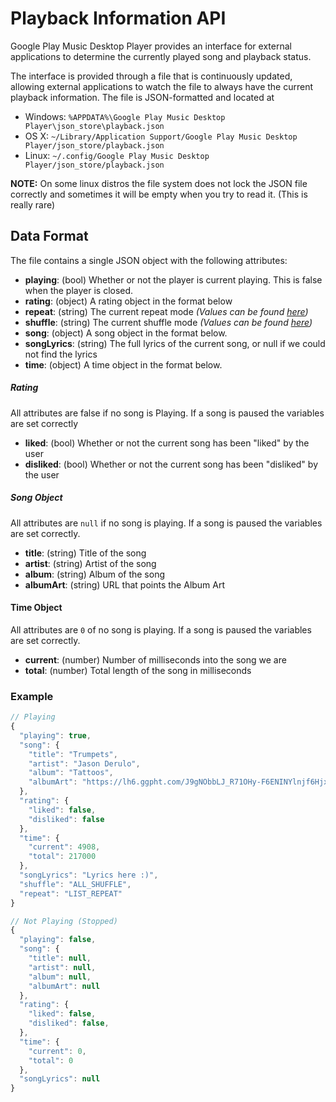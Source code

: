# Playback Information API

Google Play Music Desktop Player provides an interface for external
applications to determine the currently played song and playback status.

The interface is provided through a file that is continuously updated,
allowing external applications to watch the file to always have the
current playback information. The file is JSON-formatted and located at
* Windows: `%APPDATA%\Google Play Music Desktop Player\json_store\playback.json`
* OS X: `~/Library/Application Support/Google Play Music Desktop Player/json_store/playback.json`
* Linux: `~/.config/Google Play Music Desktop Player/json_store/playback.json`

**NOTE:** On some linux distros the file system does not lock the JSON file correctly and
sometimes it will be empty when you try to read it.  (This is really rare)

## Data Format

The file contains a single JSON object with the following attributes:
- **playing**: (bool) Whether or not the player is current playing.  This is false when the player is closed.
- **rating**: (object) A rating object in the format below
- **repeat**: (string) The current repeat mode *(Values can be found [here](https://github.com/gmusic-utils/gmusic.js#playbackgetrepeat))*
- **shuffle**: (string) The current shuffle mode *(Values can be found [here](https://github.com/gmusic-utils/gmusic.js#playbackgetshuffle))*
- **song**: (object) A song object in the format below.
- **songLyrics**: (string) The full lyrics of the current song, or null if we could not find the lyrics
- **time**: (object) A time object in the format below.

##### Rating
All attributes are false if no song is Playing.  If a song is paused the variables are set correctly
- **liked**: (bool) Whether or not the current song has been "liked" by the user
- **disliked**: (bool) Whether or not the current song has been "disliked" by the user

##### Song Object
All attributes are `null` if no song is playing.  If a song is paused the variables are set correctly.
- **title**: (string)  Title of the song
- **artist**: (string) Artist of the song
- **album**: (string) Album of the song
- **albumArt**: (string) URL that points the Album Art

#### Time Object
All attributes are `0` of no song is playing.  If a song is paused the variables are set correctly.
- **current**: (number) Number of milliseconds into the song we are
- **total**: (number) Total length of the song in milliseconds

### Example

```js
// Playing
{
  "playing": true,
  "song": {
    "title": "Trumpets",
    "artist": "Jason Derulo",
    "album": "Tattoos",
    "albumArt": "https://lh6.ggpht.com/J9gNObbLJ_R71OHy-F6ENINYlnjf6Hjx_dw4RV0GLSTH1zrDEFSeRcW_Kf2fTws0swmOXwot=s90-c-e100"
  },
  "rating": {
    "liked": false,
    "disliked": false
  },
  "time": {
    "current": 4908,
    "total": 217000
  },
  "songLyrics": "Lyrics here :)",
  "shuffle": "ALL_SHUFFLE",
  "repeat": "LIST_REPEAT"
}

// Not Playing (Stopped)
{
  "playing": false,
  "song": {
    "title": null,
    "artist": null,
    "album": null,
    "albumArt": null
  },
  "rating": {
    "liked": false,
    "disliked": false,
  },
  "time": {
    "current": 0,
    "total": 0
  },
  "songLyrics": null
}
```
